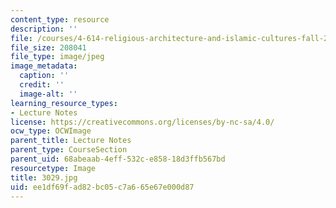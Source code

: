 ```yaml
---
content_type: resource
description: ''
file: /courses/4-614-religious-architecture-and-islamic-cultures-fall-2002/ee1df69fad82bc05c7a665e67e000d87_3029.jpg
file_size: 208041
file_type: image/jpeg
image_metadata:
  caption: ''
  credit: ''
  image-alt: ''
learning_resource_types:
- Lecture Notes
license: https://creativecommons.org/licenses/by-nc-sa/4.0/
ocw_type: OCWImage
parent_title: Lecture Notes
parent_type: CourseSection
parent_uid: 68abeaab-4eff-532c-e858-18d3ffb567bd
resourcetype: Image
title: 3029.jpg
uid: ee1df69f-ad82-bc05-c7a6-65e67e000d87
---
```

